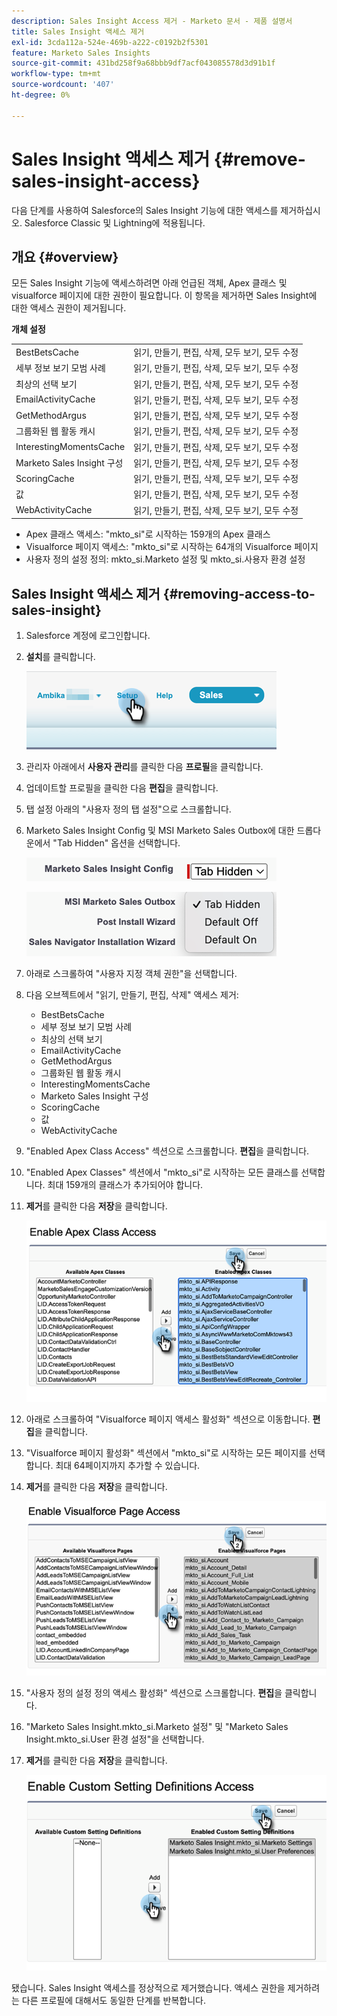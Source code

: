 ```yaml
---
description: Sales Insight Access 제거 - Marketo 문서 - 제품 설명서
title: Sales Insight 액세스 제거
exl-id: 3cda112a-524e-469b-a222-c0192b2f5301
feature: Marketo Sales Insights
source-git-commit: 431bd258f9a68bbb9df7acf043085578d3d91b1f
workflow-type: tm+mt
source-wordcount: '407'
ht-degree: 0%

---
```


# Sales Insight 액세스 제거 {#remove-sales-insight-access}

다음 단계를 사용하여 Salesforce의 Sales Insight 기능에 대한 액세스를 제거하십시오. Salesforce Classic 및 Lightning에 적용됩니다.

## 개요 {#overview}

모든 Sales Insight 기능에 액세스하려면 아래 언급된 객체, Apex 클래스 및 visualforce 페이지에 대한 권한이 필요합니다. 이 항목을 제거하면 Sales Insight에 대한 액세스 권한이 제거됩니다.

**개체 설정**

<table> 
 <tbody> 
 <tr> 
   <td>BestBetsCache</td> 
   <td>읽기, 만들기, 편집, 삭제, 모두 보기, 모두 수정</td> 
  </tr> 
  <tr> 
   <td>세부 정보 보기 모범 사례</td> 
   <td>읽기, 만들기, 편집, 삭제, 모두 보기, 모두 수정</td> 
  </tr> 
  <tr> 
   <td>최상의 선택 보기</td> 
   <td>읽기, 만들기, 편집, 삭제, 모두 보기, 모두 수정</td> 
  </tr> 
  <tr> 
   <td>EmailActivityCache</td> 
   <td>읽기, 만들기, 편집, 삭제, 모두 보기, 모두 수정</td> 
  </tr> 
  <tr> 
   <td>GetMethodArgus</td> 
   <td>읽기, 만들기, 편집, 삭제, 모두 보기, 모두 수정</td> 
  </tr> 
  <tr> 
   <td>그룹화된 웹 활동 캐시</td> 
   <td>읽기, 만들기, 편집, 삭제, 모두 보기, 모두 수정</td> 
  </tr> 
  <tr> 
   <td>InterestingMomentsCache</td> 
   <td>읽기, 만들기, 편집, 삭제, 모두 보기, 모두 수정</td> 
  </tr> 
  <tr> 
   <td>Marketo Sales Insight 구성</td> 
   <td>읽기, 만들기, 편집, 삭제, 모두 보기, 모두 수정</td> 
  </tr> 
  <tr> 
   <td>ScoringCache</td> 
   <td>읽기, 만들기, 편집, 삭제, 모두 보기, 모두 수정</td> 
  </tr> 
  <tr> 
   <td>값</td> 
   <td>읽기, 만들기, 편집, 삭제, 모두 보기, 모두 수정</td> 
  </tr> 
  <tr> 
   <td>WebActivityCache</td> 
   <td>읽기, 만들기, 편집, 삭제, 모두 보기, 모두 수정</td> 
  </tr> 
 </tbody> 
</table>

* Apex 클래스 액세스: &quot;mkto_si&quot;로 시작하는 159개의 Apex 클래스
* Visualforce 페이지 액세스: &quot;mkto_si&quot;로 시작하는 64개의 Visualforce 페이지
* 사용자 정의 설정 정의: mkto_si.Marketo 설정 및 mkto_si.사용자 환경 설정

## Sales Insight 액세스 제거 {#removing-access-to-sales-insight}

1. Salesforce 계정에 로그인합니다.

1. **설치**&#x200B;를 클릭합니다.

   ![](assets/remove-sales-insight-access-1.png)

1. 관리자 아래에서 **사용자 관리**&#x200B;를 클릭한 다음 **프로필**&#x200B;을 클릭합니다.

1. 업데이트할 프로필을 클릭한 다음 **편집**&#x200B;을 클릭합니다.

1. 탭 설정 아래의 &quot;사용자 정의 탭 설정&quot;으로 스크롤합니다.

1. Marketo Sales Insight Config 및 MSI Marketo Sales Outbox에 대한 드롭다운에서 &quot;Tab Hidden&quot; 옵션을 선택합니다.

   ![](assets/remove-sales-insight-access-2.png)

   ![](assets/remove-sales-insight-access-3.png)

1. 아래로 스크롤하여 &quot;사용자 지정 객체 권한&quot;을 선택합니다.

1. 다음 오브젝트에서 &quot;읽기, 만들기, 편집, 삭제&quot; 액세스 제거:

   * BestBetsCache
   * 세부 정보 보기 모범 사례
   * 최상의 선택 보기
   * EmailActivityCache
   * GetMethodArgus
   * 그룹화된 웹 활동 캐시
   * InterestingMomentsCache
   * Marketo Sales Insight 구성
   * ScoringCache
   * 값
   * WebActivityCache

1. &quot;Enabled Apex Class Access&quot; 섹션으로 스크롤합니다. **편집**&#x200B;을 클릭합니다.

1. &quot;Enabled Apex Classes&quot; 섹션에서 &quot;mkto_si&quot;로 시작하는 모든 클래스를 선택합니다. 최대 159개의 클래스가 추가되어야 합니다.

1. **제거**&#x200B;를 클릭한 다음 **저장**&#x200B;을 클릭합니다.

   ![](assets/remove-sales-insight-access-4.png)

1. 아래로 스크롤하여 &quot;Visualforce 페이지 액세스 활성화&quot; 섹션으로 이동합니다. **편집**&#x200B;을 클릭합니다.

1. &quot;Visualforce 페이지 활성화&quot; 섹션에서 &quot;mkto_si&quot;로 시작하는 모든 페이지를 선택합니다. 최대 64페이지까지 추가할 수 있습니다.

1. **제거**&#x200B;를 클릭한 다음 **저장**&#x200B;을 클릭합니다.

   ![](assets/remove-sales-insight-access-5.png)

1. &quot;사용자 정의 설정 정의 액세스 활성화&quot; 섹션으로 스크롤합니다. **편집**&#x200B;을 클릭합니다.

1. &quot;Marketo Sales Insight.mkto_si.Marketo 설정&quot; 및 &quot;Marketo Sales Insight.mkto_si.User 환경 설정&quot;을 선택합니다.

1. **제거**&#x200B;를 클릭한 다음 **저장**&#x200B;을 클릭합니다.

   ![](assets/remove-sales-insight-access-6.png)

됐습니다. Sales Insight 액세스를 정상적으로 제거했습니다. 액세스 권한을 제거하려는 다른 프로필에 대해서도 동일한 단계를 반복합니다.

